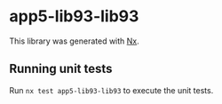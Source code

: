 # app5-lib93-lib93

This library was generated with [Nx](https://nx.dev).

## Running unit tests

Run `nx test app5-lib93-lib93` to execute the unit tests.
